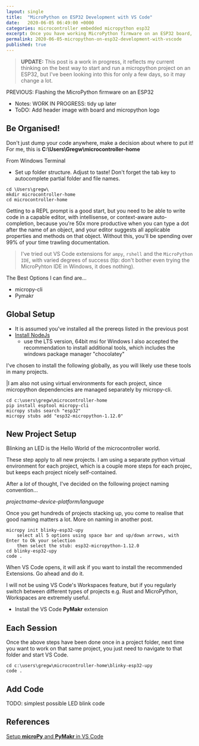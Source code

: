 ```yaml
---
layout: single
title:  "MicroPython on ESP32 Development with VS Code"
date:   2020-06-05 06:49:00 +0000
categories: microcontroller embedded micropython esp32
excerpt: Once you have working MicroPython firmware on an ESP32 board, you need to write code. You can't stay in REPL forever, so lets set up our developer environment using Visual Studio Code
permalink: 2020-06-05-micropython-on-esp32-development-with-vscode
published: true
---
```


> **UPDATE:** This post is a work in progress, it reflects my current thinking on the best way to start and run a micropython project on an ESP32, but I've been looking into this for only a few days, so it may change a lot. 

PREVIOUS: Flashing the MicroPython firmware on an ESP32

* Notes: WORK IN PROGRESS: tidy up later
* ToDO: Add header image with board and micropython logo

## Be Organised!

Don't just dump your code anywhere, make a decision about where to put it! For me, this is **C:\Users\Gregw\microcontroller-home**


From Windows Terminal

* Set up folder structure. Adjust to taste! Don't forget the tab key to autocomplete partial folder and file names.

```dos
cd \Users\gregw\
mkdir microcontroller-home
cd microcontroller-home
```

Getting to a REPL prompt is a good start, but you need to be able to write code in a capable editor, with intellisense, or context-aware auto-completion, because you're 50x more productive when you can type a dot after the name of an object, and your editor suggests all applicable properties and methods on that object. Without this, you'll be spending over 99% of your time trawling documentation.

>I've tried out VS Code extensions for ```ampy```, ```rshell``` and the ```MicroPython IDE```, with varied degrees of success (tip: don't bother even trying the MicroPyhton IDE in Windows, it does nothing).

The Best Options I can find are...

* micropy-cli
* Pymakr

## Global Setup

* It is assumed you've installed all the prereqs listed in the previous post
* [Install NodeJs](https://nodejs.org/en/download/)
  * use the LTS version, 64bit msi for Windows
  I also accepted the recommendation to install additional tools, which includes the  windows package manager "chocolatey"

I've chosen to install the following globally, as you will likely use
these tools in many projects.

|I am also not using virtual environments for each project, 
since micropython dependencies are managed separately by micropy-cli.

```dos
cd c:\users\gregw\microcontroller-home
pip install esptool micropy-cli
micropy stubs search "esp32"
micropy stubs add "esp32-micropython-1.12.0"
```

## New Project Setup

Blinking an LED is the Hello World of the microcontroller world.

These step apply to all new projects. I am using a separate python virtual environment for each project, which is a couple more steps for each projec, but keeps each project nicely self-contained.

After a *lot* of thought, I've decided on the following project naming convention...

*projectname-device-platform/language*

Once you get hundreds of projects stacking up, you come to realise that good naming matters a lot. More on naming in another post.

```dos
micropy init blinky-esp32-upy
    select all 5 options using space bar and up/down arrows, with Enter to Ok your selection
    then select the stub: esp32-micropython-1.12.0
cd blinky-esp32-upy
code .
```

When VS Code opens, it will ask if you want to install the recommended Extensions. Go ahead and do it.

I will not be using VS Code's Workspaces feature, but if you regularly switch between different types of projects e.g. Rust and MicroPython, Workspaces are extremely useful.

* Install the VS Code **PyMakr** extension

## Each Session

Once the above steps have been done once in a project folder, next time you want to work on that same project, you just need to navigate to that folder and start VS Code.

```dos
cd c:\users\gregw\microcontroller-home\blinky-esp32-upy
code .
```

## Add Code

TODO: simplest possible LED blink code

## References

[Setup **microPy** and **PyMakr** in VS Code](https://lemariva.com/blog/2019/08/micropython-vsc-ide-intellisense)

